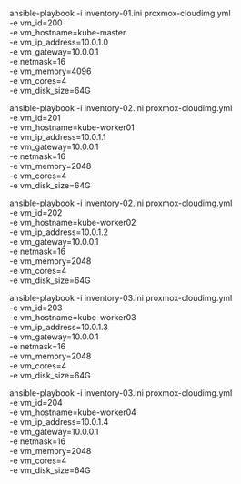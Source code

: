 ansible-playbook -i inventory-01.ini proxmox-cloudimg.yml \
  -e vm_id=200 \
  -e vm_hostname=kube-master \
  -e vm_ip_address=10.0.1.0 \
  -e vm_gateway=10.0.0.1 \
  -e netmask=16 \
  -e vm_memory=4096 \
  -e vm_cores=4 \
  -e vm_disk_size=64G


ansible-playbook -i inventory-02.ini proxmox-cloudimg.yml \
  -e vm_id=201 \
  -e vm_hostname=kube-worker01 \
  -e vm_ip_address=10.0.1.1 \
  -e vm_gateway=10.0.0.1 \
  -e netmask=16 \
  -e vm_memory=2048 \
  -e vm_cores=4 \
  -e vm_disk_size=64G


ansible-playbook -i inventory-02.ini proxmox-cloudimg.yml \
  -e vm_id=202 \
  -e vm_hostname=kube-worker02 \
  -e vm_ip_address=10.0.1.2 \
  -e vm_gateway=10.0.0.1 \
  -e netmask=16 \
  -e vm_memory=2048 \
  -e vm_cores=4 \
  -e vm_disk_size=64G


ansible-playbook -i inventory-03.ini proxmox-cloudimg.yml \
  -e vm_id=203 \
  -e vm_hostname=kube-worker03 \
  -e vm_ip_address=10.0.1.3 \
  -e vm_gateway=10.0.0.1 \
  -e netmask=16 \
  -e vm_memory=2048 \
  -e vm_cores=4 \
  -e vm_disk_size=64G

ansible-playbook -i inventory-03.ini proxmox-cloudimg.yml \
  -e vm_id=204 \
  -e vm_hostname=kube-worker04 \
  -e vm_ip_address=10.0.1.4 \
  -e vm_gateway=10.0.0.1 \
  -e netmask=16 \
  -e vm_memory=2048 \
  -e vm_cores=4 \
  -e vm_disk_size=64G